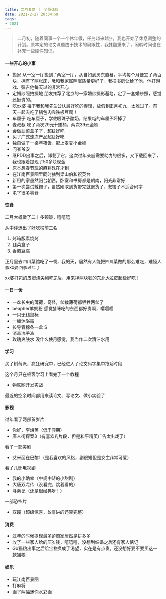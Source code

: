 ```yaml
---
title: 二月复盘 ｜ 全员休息
date: 2021-2-27 20:34:59
tags: 
- 2021
---
```


> 二月初，随着同事一个一个休年假，任务越来越少，我也开始了休息调整的计划。原本定的论文课题由于技术的局限性，我推翻重来了，闲暇时间也在补充一些硬件知识。

#### 一些开心的小事

- 搬家
从一室一厅搬到了两室一厅，从自如到房东直租，平均每个月便宜了两百块，拥有了两张床，我和我家属睡眠质量更好了，我把书房让给了他，他打游戏、弹吉他每天过的非常开心
- 定婚纱照拍摄地
朋友推荐了北京的一家婚纱摄影基地，定了一套婚纱照，感觉还挺贵的。
- 吃xx婆
楼下我和我先生公认最好吃的餐馆，放假到正月初九，太难过了。前天一起去吃了锅包肉和铁板豆腐！
- 车厘子
吃车厘子，学做眼珠子酸奶，结果屯的车厘子坏掉了
- 麦叔叔
吃了两次29元十翅桶，两次39元金桶
- 会做韭菜盒子了，超级好吃
- 买了广式速冻产品超级好吃
- 独自做了一桌年夜饭，配上麦麦小金桶
- 问爷爷安
- 继PDD出事之后，卸载了它，这次过年亲戚需要助力的很多，又下载回来了，我也跟着提现了50多块现金
- 原本想春节玩的麻将现在才到
- 在江南百景图里同时抽到梁山伯和祝英台
- 新租的家虽然阳台朝西，卧室和书房都是朝南，阳光非常好
- 第一次尝试戴镯子，虽然刚取到货带完就退货了，戴镯子不适合码字
- 屯了很多零食

#### 饮食

二月大概做了二十多顿饭，嘻嘻嘻

从中评选出了好吃榜前三名
1. 烤箱版素烧烤
2. 韭菜盒子
3. 香煎豆腐

正月里去四川菜馆吃了一顿，我的天，居然有人能把四川菜做的那么难吃，难怪人家xx婆回家过年了

xx婆打包的皮蛋烧尖椒吃完后，用来拌两块钱的东北大拉皮超级好吃！

#### 一日一舍

- 一盆长虫的薄荷，奇怪，盆栽薄荷都牺牲两盆了
- beapher羊奶粉
感觉猫咪吃的东西都好贵啊，嘤嘤嘤
- 一只无线鼠标
- 一桶沐浴露
- 长导管棉条一盒 S
- 消毒洗手液
- 玫瑰爽肤水
没什么使用感觉，我当作二次清洁水用

#### 学习

买了树莓派，疯狂研究中，已经进入了论文码字集中拖延时段

这个月只在极客学习上看完了一个教程

- 物联网开发实战

最近的空余时间都用来读论文、写论文、做小实验了

#### 影视

过年看了两部贺岁片

- 你好，李焕英（低于预期）
- 唐人街探案3（有喜欢的片段，但是和平精英广告太出戏了）

看了一部美剧

- 艾米丽在巴黎1（是我喜欢的风格，剧很短但是女主非常可爱）

看了几部电视剧

- 我的小确幸（中规中矩的小甜剧）
- 大唐双龙传（没看完，跳着看的）
- 寻秦记（还是很经典呀！）

一部恐怖片

- 双瞳（超级惊喜，故事讲的还算完整）

#### 消费

- 过年的时候提现最多的商家居然是拼多多
- 收了一些家人给的压岁钱，嘻嘻嘻，没想到结婚之后还有家人惦记
- Go猫粮出事之后给宝拉换成了渴望，实在是有点贵，还没想好要不要买这一款猫粮


#### 娱乐

- 玩江南百景图
- 打麻将
- 画了两幅迷你水彩画